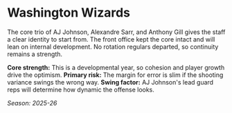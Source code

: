 # Washington Wizards

The core trio of AJ Johnson, Alexandre Sarr, and Anthony Gill gives the staff a clear identity to start from.
The front office kept the core intact and will lean on internal development.
No rotation regulars departed, so continuity remains a strength.

**Core strength:** This is a developmental year, so cohesion and player growth drive the optimism.
**Primary risk:** The margin for error is slim if the shooting variance swings the wrong way.
**Swing factor:** AJ Johnson's lead guard reps will determine how dynamic the offense looks.

_Season: 2025-26_
